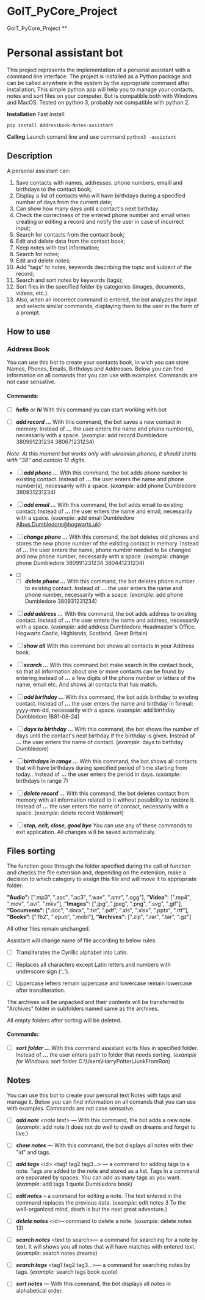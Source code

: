 # GoIT_PyCore_Project

GoIT_PyCore_Project
\*\*

# Personal assistant bot

This project represents the implementation of a personal assistant with a command line interface. The project is installed as a Python package and can be called anywhere in the system by the appropriate command after installation;
This simple python app will help you to manage your contacts, notes and sort files on your computer.
Bot is compatible both with Windows and MacOS.
Tested on python 3, probably not compatible with python 2.

**Installation**
Fast install:

    pip install Addressbook-Notes-assistant

**Calling**
Launch comand line and use command `python3 -assistant`

## Description

A personal assistant can:

1.  Save contacts with names, addresses, phone numbers, emailі and birthdays to the contact book;
2.  Display a list of contacts who will have birthdays during a specified number of days from the current date;
3.  Can show how many days until a contact's next birthday.
4.  Check the correctness of the entered phone number and email when creating or editing a record and notify the user in case of incorrect input;
5.  Search for contacts from the contact book;
6.  Edit and delete data from the contact book;
7.  Keep notes with text information;
8.  Search for notes;
9.  Edit and delete notes;
10. Add "tags" to notes, keywords describing the topic and subject of the record;
11. Search and sort notes by keywords (tags);
12. Sort files in the specified folder by categories (images, documents, videos, etc.).
13. Also, when an incorrect command is entered, the bot analyzes the input and selects similar commands, displaying them to the user in the form of a prompt.

## How to use

### Address Book

You can use this bot to create your contacts book, in wich you can store Names, Phones, Emails, Birthdays and Addresses.
Below you can find information on all comands that you can use with examples. Commands are not case sensative.

#### Commands:

- [ ] **_hello_** or **_hi_** With this command yu can start working with bot

- [ ] **_add record ..._** With this command, the bot saves a new contact in memory. Instead of **...** the user enters the name and phone number(s), necessarily with a space.
      (_example:_ add record Dumbledore 380991231234 380671231234)

_Note_: _At this moment bot works only with ukrainian phones, it should starts with "38" and contain 12 digits._

- [ ] **_add phone ..._** With this command, the bot adds phone number to existing contact. Instead of **...** the user enters the name and phone number(s), necessarily with a space.
      (_example:_ add phone Dumbledore 380931231234)

- [ ] **_add email ..._** With this command, the bot adds email to existing contact. Instead of **...** the user enters the name and email, necessarily with a space.
      (_example:_ add email Dumbledore Albus.Dumbledore@hogwarts.uk)

- [ ] **_change phone ..._** With this command, the bot deletes old phones and stores the new phone number of the existing contact in memory. Instead of **...** the user enters the name, phone number needed to be changed and new phone number, necessarily with a space.
      (_example:_ change phone Dumbledore 380991231234 380441231234)

- [ ] - [ ] **_delete phone ..._** With this command, the bot deletes phone number to existing contact. Instead of **...** the user enters the name and phone number, necessarily with a space.
        (_example:_ add phone Dumbledore 380931231234)

- [ ] **_add address ..._** With this command, the bot adds address to existing contact. Instead of **...** the user enters the name and address, necessarily with a space.
      (_example:_ add address Dumbledore Headmaster's Office, Hogwarts Castle, Highlands, Scotland, Great Britain)

- [ ] **_show all_** With this command bot shows all contacts in your Address book.

- [ ] **_search ..._** With this command bot make search in the contact book, so that all information about one or more contacts can be found by entering instead of **…** a few digits of the phone number or letters of the name, email etc. And shows all contacts that has match.

- [ ] **_add birthday ..._** With this command, the bot adds birthday to existing contact. Instead of **...** the user enters the name and birthday in format: yyyy-mm-dd, necessarily with a space.
      (_example:_ add birthday Dumbledore 1881-08-24)

- [ ] **_days to birthday ..._** With this command, the bot shows the number of days until the contact's next birthday if the birthday is given. Instead of **...** the user enters the name of contact.
      (_example:_ days to birthday Dumbledore)

- [ ] **_birthdays in range ..._** With this command, the bot shows all contacts that will have birthdays during specified period of time starting from today.. Instead of **...** the user enters the period in days.
      (_example:_ birthdays in range 7)

- [ ] **_delete record ..._** With this command, the bot deletes contact from memory with all information related to it without possibility to restore it. Instead of **...** the user enters the name of contact, necessarily with a space.
      (_example:_ delete record Voldemort)

- [ ] **_stop, exit, close, good bye_** You can use any of these commands to exit application. All changes will be saved automaticaly.

## Files sorting

The function goes through the folder specified during the call of function and checks the file extension and, depending on the extension, make a decision to which category to assign this file and will move it to appropriate folder:

**"Audio":** [".mp3", ".aac", ".ac3", ".wav", ".amr", ".ogg"],
"**Video"**: [".mp4", ".mov", ".avi", ".mkv"],
**"Images"**: [".jpg", ".jpeg", ".png", ".svg", ".gif"],
**"Documents"**: [".doc", ".docx", ".txt", ".pdf", ".xls", ".xlsx", ".pptx", ".rtf"],
**"Books"**: [".fb2", ".epub", ".mobi"],
**"Archives"**: [".zip", ".rar", ".tar", ".gz"]

All other files remain unchanged.

Assistant will change name of file according to below rules:

- [ ] Transliterates the Cyrillic alphabet into Latin.

- [ ] Replaces all characters except Latin letters and numbers with
      underscore sign ('\_').
- [ ] Uppercase letters remain uppercase and lowercase remain lowercase after transliteration.

The archives will be unpacked and their contents will be transferred to "Archives" folder in subfolders named same as the archives.

All empty folders after sorting will be deleted.

#### Commands:

- [ ] **_sort folder ..._** With this command assistant sorts files in specified folder. Instead of **...** the user enters path to folder that needs sorting.
      (_example for Windows:_ sort folder C:\Users\HarryPotter\JunkFromRon)

## Notes

You can use this bot to create your personal text Notes with tags and manage it.
Below you can find information on all comands that you can use with examples. Commands are not case sensative.

- [ ] **_add note_** _<note text\>_ — With this command, the bot adds a new note. (_example_: add note It does not do well to dwell on dreams and forget to live.)
- [ ] **_show notes_** — With this command, the bot displays all notes with their "id" and tags.
- [ ] **_add tags_** <id\> <tag1 tag2 tag3...\> — a command for adding tags to a note. Tags are added to the note and stored as a list. Tags in a command are separated by spaces. You can add as many tags as you want.
      (_example_: add tags 1 quote Dumbledore book)
- [ ] **_edit notes_** <id/> <new note text/> – a command for editing a note. The text entered in the command replaces the previous data.
      (_example_: edit notes 3 To the well-organized mind, death is but the next great adventure.)
- [ ] **_delete notes_** <id\>– command to delete a note.
      (_example_: delete notes 13)

- [ ] **_search notes_** <text to search\>— a command for searching for a note by text. It will shows you all notes that will have matches with entered text.
      (_example_: search notes dreams)

- [ ] **_search tags_** <tag1 tag2 tag3...\>— a command for searching notes by tags.
      (_example_: search tags book quote)

- [ ] **_sort notes_** — With this command, the bot displays all notes in alphabetical order.


